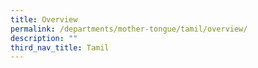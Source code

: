 ```yaml
---
title: Overview
permalink: /departments/mother-tongue/tamil/overview/
description: ""
third_nav_title: Tamil
---
```

